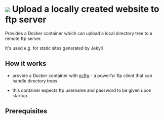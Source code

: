 # ![](./hhgdac-logo.png) Upload a locally created website to ftp server

Provides a Docker container which can upload a local directory tree to
a remote ftp server.

It's used e.g. for static sites generated by Jekyll

## How it works

* provide a Docker container with [ncftp]() - a powerful ftp client
that can handle directory trees

* this container expects ftp username and password to be given upon startup.

## Prerequisites
